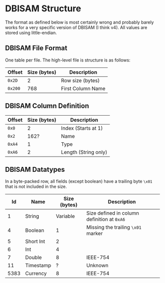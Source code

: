 DBISAM Structure
================
The format as defined below is most certainly wrong and probably barely works for a very specific version of DBISAM (I think v4). All values are stored using little-endian.


DBISAM File Format
------------------

One table per file. The high-level file is structure is as follows:

|  Offset  | Size (bytes) | Description |
|  ------- | ---- | -------------       |
|  `0x2D`  | 2    | Row size (bytes)    |
|  `0x200` | 768  | First Column Name   |


DBISAM Column Definition
------------------------

|  Offset  | Size (bytes) | Description   |
|  ------- | ---- | --------------------- |
|  `0x0`   | 2    | Index (Starts at 1)   |
|  `0x2`   | 162? | Name                  |
|  `0xA4`  | 1    | Type                  |
|  `0xA6`  | 2    | Length (String only)  |


DBISAM Datatypes
----------------

In a byte-packed row, all fields (except boolean) have a trailing byte `\x01` that is not included in the size.

| Id | Name      | Size (bytes) | Description   |
| -- | --------- | --- |----------------------- |
| 1  | String    | Variable | Size defined in column definition at `0xA6` |
| 4  | Boolean   | 1 | Missing the trailing `\x01` marker |
| 5  | Short Int | 2 |           |
| 6  | Int       | 4 |           |
| 7  | Double    | 8 | IEEE-754  |
| 11 | Timestamp | ? | Unknown   |
| 5383 | Currency | 8 | IEEE-754  |
